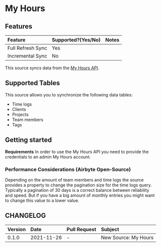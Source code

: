 # My Hours

## Features

| Feature | Supported?\(Yes/No\) | Notes |
| :--- | :--- | :--- |
| Full Refresh Sync | Yes |  |
| Incremental Sync | No |  |

This source syncs data from the [My Hours API](https://documenter.getpostman.com/view/8879268/TVmV4YYU).

## Supported Tables

This source allows you to synchronize the following data tables:

* Time logs
* Clients
* Projects
* Team members
* Tags

## Getting started

**Requirements**
In order to use the My Hours API you need to provide the credentials to an admin My Hours account.

### Performance Considerations (Airbyte Open-Source)

Depending on the amount of team members and time logs the source provides a property to change the pagination size for the time logs query. Typically a pagination of 30 days is a correct balance between reliability and speed. But if you have a big amount of monthly entries you might want to change this value to a lower value.


## CHANGELOG

| Version | Date       | Pull Request                                           | Subject |
| :------ | :--------- | :----------------------------------------------------- | :------ |
| 0.1.0   | 2021-11-26 | - | New Source: My Hours |
